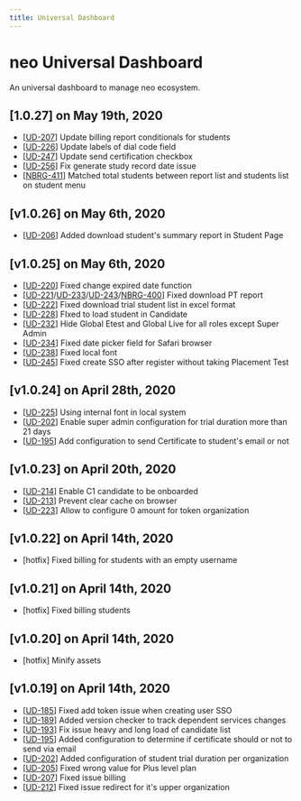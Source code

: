 ```yaml
---
title: Universal Dashboard
---
```


# neo Universal Dashboard
An universal dashboard to manage neo ecosystem.

## [1.0.27] on May 19th, 2020
- [[UD-207](https://dyned.myjetbrains.com/youtrack/issue/UD-207)] Update billing report conditionals for students
- [[UD-226](https://dyned.myjetbrains.com/youtrack/issue/UD-226)] Update labels of dial code field
- [[UD-247](https://dyned.myjetbrains.com/youtrack/issue/UD-247)] Update send certification checkbox
- [[UD-256](https://dyned.myjetbrains.com/youtrack/issue/UD-256)] Fix generate study record date issue
- [[NBRG-411](https://dyned.myjetbrains.com/youtrack/issue/NBRG-411)] Matched total students between report list and students list on student menu

## [v1.0.26] on May 6th, 2020
- [[UD-206](https://dyned.myjetbrains.com/youtrack/issue/UD-206)] Added download student's summary report in Student Page

## [v1.0.25] on May 6th, 2020
- [[UD-220](https://dyned.myjetbrains.com/youtrack/issue/UD-220)] Fixed change expired date function
- [[UD-221](https://dyned.myjetbrains.com/youtrack/issue/UD-221)/[UD-233](https://dyned.myjetbrains.com/youtrack/issue/UD-233)/[UD-243](https://dyned.myjetbrains.com/youtrack/issue/UD-243)/[NBRG-400](https://dyned.myjetbrains.com/youtrack/issue/NBRG-400)] Fixed download PT report
- [[UD-222](https://dyned.myjetbrains.com/youtrack/issue/UD-222)] Fixed download trial student list in excel format
- [[UD-228](https://dyned.myjetbrains.com/youtrack/issue/UD-228)] FIxed to load student in Candidate
- [[UD-232](https://dyned.myjetbrains.com/youtrack/issue/UD-232)] Hide Global Etest and Global Live for all roles except Super Admin
- [[UD-234](https://dyned.myjetbrains.com/youtrack/issue/UD-234)] Fixed date picker field for Safari browser
- [[UD-238](https://dyned.myjetbrains.com/youtrack/issue/UD-238)] Fixed local font
- [[UD-245](https://dyned.myjetbrains.com/youtrack/issue/UD-245)] Fixed create SSO after register without taking Placement Test

## [v1.0.24] on April 28th, 2020
- [[UD-225](https://dyned.myjetbrains.com/youtrack/issue/UD-225)] Using internal font in local system
- [[UD-202](https://dyned.myjetbrains.com/youtrack/issue/UD-202)] Enable super admin configuration for trial duration more than 21 days
- [[UD-195](https://dyned.myjetbrains.com/youtrack/issue/UD-195)] Add configuration to send Certificate to student's email or not

## [v1.0.23] on April 20th, 2020
- [[UD-214](https://dyned.myjetbrains.com/youtrack/issue/UD-214)] Enable C1 candidate to be onboarded
- [[UD-213](https://dyned.myjetbrains.com/youtrack/issue/UD-213)] Prevent clear cache on browser
- [[UD-223](https://dyned.myjetbrains.com/youtrack/issue/UD-223)] Allow to configure 0 amount for token organization

## [v1.0.22] on April 14th, 2020
- [hotfix] Fixed billing for students with an empty username

## [v1.0.21] on April 14th, 2020
- [hotfix] Fixed billing students

## [v1.0.20] on April 14th, 2020
- [hotfix] Minify assets

## [v1.0.19] on April 14th, 2020
- [[UD-185](https://dyned.myjetbrains.com/youtrack/issue/UD-185)] Fixed add token issue when creating user SSO
- [[UD-189](https://dyned.myjetbrains.com/youtrack/issue/UD-189)] Added version checker to track dependent services changes
- [[UD-193](https://dyned.myjetbrains.com/youtrack/issue/UD-193)] Fix issue heavy and long load of candidate list
- [[UD-195](https://dyned.myjetbrains.com/youtrack/issue/UD-195)] Added configuration to determine if certificate should or not to send via email
- [[UD-202](https://dyned.myjetbrains.com/youtrack/issue/UD-202)] Added configuration of student trial duration per organization
- [[UD-205](https://dyned.myjetbrains.com/youtrack/issue/UD-205)] Fixed wrong value for Plus level plan
- [[UD-207](https://dyned.myjetbrains.com/youtrack/issue/UD-207)] Fixed issue billing
- [[UD-212](https://dyned.myjetbrains.com/youtrack/issue/UD-212)] Fixed issue redirect for it's upper organization